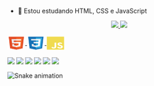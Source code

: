 
- 🌱 Estou estudando HTML, CSS e JavaScript

<div align="center">
  <a href="https://github.com/lutzcosta">
  <img height="180em" src="https://github-readme-stats.vercel.app/api?username=lutzcosta&show_icons=true&theme=aura&include_all_commits=true&count_private=true"/>
  <img height="180em" src="https://github-readme-stats.vercel.app/api/top-langs/?username=lutzcosta&layout=compact&langs_count=7&theme=aura"/>
</div>

<div style="display: inline_block"><br>
  <img align="center" alt="lutzcosta-HTML" height="30" width="40" src="https://raw.githubusercontent.com/devicons/devicon/master/icons/html5/html5-original.svg">
  <img align="center" alt="lutzcosta-CSS" height="30" width="40" src="https://raw.githubusercontent.com/devicons/devicon/master/icons/css3/css3-original.svg">
  <img align="center" alt="lutzcosta-JavaScript" height="30" width="40" src="https://raw.githubusercontent.com/devicons/devicon/master/icons/javascript/javascript-plain.svg">
</div>
  <br>
  
  
  <div> 
  <a href="https://www.youtube.com/channel/UCfFl8ALhoSRbjGH0nZYw9Gg" target="_blank"><img src="https://img.shields.io/badge/YouTube-FF0000?style=for-the-badge&logo=youtube&logoColor=white" target="_blank"></a>
  <a href="https://www.instagram.com/lutzcosta/" target="_blank"><img src="https://img.shields.io/badge/-Instagram-%23E4405F?style=for-the-badge&logo=instagram&logoColor=white" target="_blank"></a>
 	<a href="https://www.twitch.tv/lutzcosta" target="_blank"><img src="https://img.shields.io/badge/Twitch-9146FF?style=for-the-badge&logo=twitch&logoColor=white" target="_blank"></a>
 <a href="https://discord.com/users/349708447870353408" target="_blank"><img src="https://img.shields.io/badge/Discord-7289DA?style=for-the-badge&logo=discord&logoColor=white" target="_blank"></a> 
  <a href ="mailto:luizeduardocosta97@gmail.com"><img src="https://img.shields.io/badge/-Gmail-%23333?style=for-the-badge&logo=gmail&logoColor=white" target="_blank"></a>
  <a href="https://www.linkedin.com/in/luiz-eduardo-costa-572b7014b/" target="_blank"><img src="https://img.shields.io/badge/-LinkedIn-%230077B5?style=for-the-badge&logo=linkedin&logoColor=white" target="_blank"></a> 
 
 ![Snake animation](https://github.com/lutzcosta)
 
</div>
 


